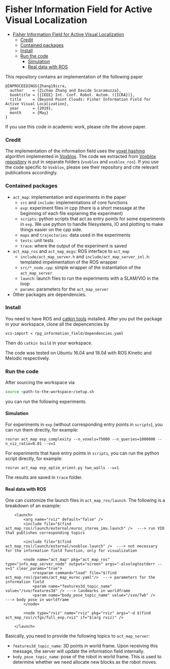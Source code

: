 # Fisher Information Field for Active Visual Localization
- [Fisher Information Field for Active Visual Localization](#fisher-information-field-for-active-visual-localization)
    - [Credit](#credit)
    - [Contained packages](#contained-packages)
    - [Install](#install)
    - [Run the code](#run-the-code)
      - [Simulation](#simulation)
      - [Real data with ROS](#real-data-with-ros)

This repository contains an implementation of the following paper

    @INPROCEEDINGS{Zhang19icra, 
      author    = {Zichao Zhang and Davide Scaramuzza}, 
      booktitle = {{IEEE} Int. Conf. Robot. Autom. ({ICRA})},
      title     = {Beyond Point Clouds: Fisher Information Field for Active Visual Localization}, 
      year      = {2019}, 
      month     = {May}
    }
    
If you use this code in academic work, please cite the above paper.

### Credit
The implementation of the information field uses the [voxel hashing](http://niessnerlab.org/papers/2013/4hashing/niessner2013hashing.pdf) algorithm implemented in [Voxblox](https://arxiv.org/abs/1611.03631).
The code we extracted from [Voxblox repository](https://github.com/ethz-asl/voxblox) is put in separate folders (`voxblox` and `voxblox_ros`). If you use the code specific to `Voxblox`, please see their repository and cite relevant publications accordingly.

### Contained packages

* `act_map`: implementation and experiments in the paper
  * `src` and `include`: implementations of core functions
  * `exp`: experiment files in cpp (there is a short message at the beginning of each file explaining the experiment)
  * `scripts`: python scripts that act as entry points for some experiments in `exp`. We use python to handle filesystems, IO and plotting to make things easier on the cpp side.
  * `maps` and `trajectories`: data used in the experiments
  * `tests`: unit tests
  * `trace`: where the output of the experiment is saved
* `act_map_ros` and `act_map_msgs`: ROS interface to `act_map`
  * `include/act_map_server.h` and `include/act_map_server_inl.h`: templated impelmentation of the ROS wrapper
  * `src/*_node.cpp`: simple wrapper of the instantiation of the `act_map_server`
  * `launch`: launch files to run the experiments with a SLAM/VIO in the loop
  * `params`: parameters for the `act_map_server`
* Other packages are dependencies.


### Install
You need to have ROS and [catkin tools](https://catkin-tools.readthedocs.io/en/latest/installing.html) installed. After you put the package in your workspace, clone all the depencencies by

    vcs-import < rpg_information_field/dependencies.yaml
    
Then do `catkin build` in your workspace.

The code was tested on Ubuntu 16.04 and 18.04 with ROS Kinetic and Melodic respectively.


### Run the code
After sourcing the workspace via

```sh
source <path-to-the-workspace>/setup.sh
```
you can run the following experiments.
#### Simulation
For experiments in `exp` (without corresponding entry points in `scripts`), you can run them directly, for example:

    rosrun act_map exp_complexity --n_voxels=75000 --n_queries=1000000 --n_viz_ratio=0.01 --v=1
    
For experiments that have entry points in `scripts`, you can run the python script directly, for example:

    rosrun act_map exp_optim_orient.py two_walls --v=1 

The results are saved in `trace` folder.

#### Real data with ROS
One can customize the launch files in `act_map_ros/launch`. The following is a breakdown of an example: 

        <launch>
            <arg name="rviz" default="false" />  
            <include file="$(find act_map_ros)/launch/external/euroc_stereo_imu.launch" />  ---> run VIO that publishes corresponding topics

            <include file="$(find act_map_ros)/launch/external/voxblox.launch" />  ---> not necessary for the information field function, only for visualization

            <node name="act_map" pkg="act_map_ros" type="info_map_server_node" output="screen" args="-alsologtostderr --v=1" clear_params="true">
                <rosparam command="load" file="$(find act_map_ros)/params/act_map_euroc.yaml"/>  ---> parameters for the information field
                <param name="features3d_topic_name" value="/svo/features3d" /> ---> landmarks in worldframe
                <param name="body_pose_topic_name" value="/svo/Twb" />         ---> body pose in worldframe
            </node>

            <node type="rviz" name="rviz" pkg="rviz" args="-d $(find act_map_ros)/cfgs/full_exp.rviz" if="$(arg rviz)" />

        </launch>

Basically, you need to provide the following topics to `act_map_server`:
* `features3d_topic_name`: 3D points in world frame. Upon receiving this message, the server will update the information field internally.
* `body_pose_topic_name`: pose of the robot in world frame. This is used to determine whether we need allocate new blocks as the robot moves.
